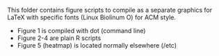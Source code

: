This folder contains figure scripts to compile as a separate graphics for LaTeX with specific fonts (Linux Biolinum O) for ACM style.

- Figure 1 is compiled with dot (command line)
- Figure 2-4 are plain R scripts
- Figure 5 (heatmap) is located normally elsewhere (/etc)



